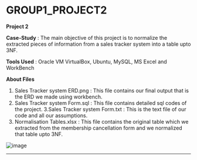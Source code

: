 # GROUP1_PROJECT2

**Project 2**

**Case-Study** : The main objective of this project is to normalize the extracted pieces of information from a sales tracker system into a table upto 3NF.

**Tools Used** : Oracle VM VirtualBox, Ubuntu, MySQL, MS Excel and WorkBench

**About Files**
1. Sales Tracker system ERD.png : This file contains our final output that is the ERD we made using workbench.
2. Sales Tracker system Form.sql : This file contains detailed sql codes of the project.
3.Sales Tracker system Form.txt : This is the text file of our code and all our assumptions.
4. Normalisation Tables.xlsx : This file contains the original table which we extracted from the membership 
cancellation form and we normalized that table upto 3NF. 
  
  
  ![image](https://user-images.githubusercontent.com/93238919/157845850-904345c6-3399-4740-8888-d2a32458da06.png)

--------------------------------------------------------------------------------------------------------------------------------------------------------------------------
